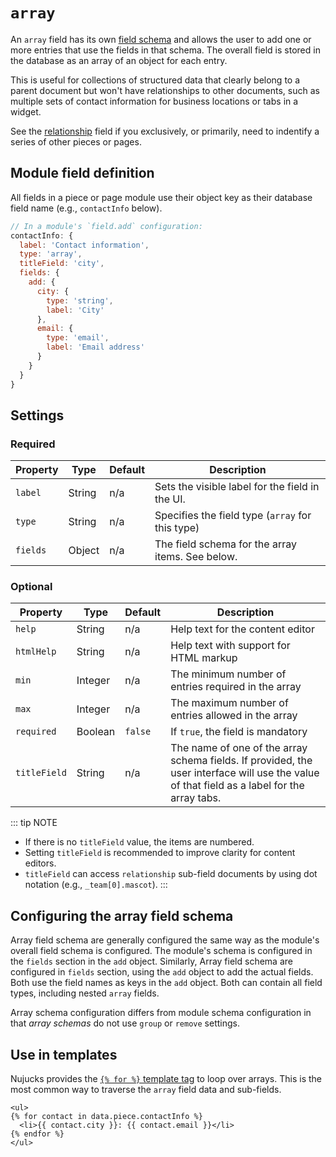 # `array`

An `array` field has its own [field schema](/reference/glossary.md#schema) and allows the user to add one or more entries that use the fields in that schema. The overall field is stored in the database as an array of an object for each entry.

This is useful for collections of structured data that clearly belong to a parent document but won't have relationships to other documents, such as multiple sets of contact information for business locations or tabs in a widget.

See the [relationship](relationship.md) field if you exclusively, or primarily, need to indentify a series of other pieces or pages.

## Module field definition

All fields in a piece or page module use their object key as their database field name (e.g., `contactInfo` below).

```javascript
// In a module's `field.add` configuration:
contactInfo: {
  label: 'Contact information',
  type: 'array',
  titleField: 'city',
  fields: {
    add: {
      city: {
        type: 'string',
        label: 'City'
      },
      email: {
        type: 'email',
        label: 'Email address'
      }
    }
  }
}
```

## Settings

### Required

|  Property | Type | Default | Description |
|-----------|-----------|-----------|-----------|
|`label` | String | n/a | Sets the visible label for the field in the UI. |
|`type` | String | n/a | Specifies the field type (`array` for this type) |
|`fields` | Object | n/a | The field schema for the array items. See below. |

### Optional

|  Property | Type   | Default | Description |
|-----------|-----------|-----------|-----------|
|`help` | String | n/a | Help text for the content editor |
|`htmlHelp` | String | n/a | Help text with support for HTML markup | universal |
|`min` | Integer |  n/a | The minimum number of entries required in the array |
|`max` | Integer |  n/a | The maximum number of entries allowed in the array |
|`required` | Boolean | `false` | If `true`, the field is mandatory |
|`titleField` | String |  n/a | The name of one of the array schema fields. If provided, the user interface will use the value of that field as a label for the array tabs. |

::: tip NOTE
- If there is no `titleField` value, the items are numbered.
- Setting `titleField` is recommended to improve clarity for content editors.
- `titleField` can access `relationship` sub-field documents by using dot notation (e.g., `_team[0].mascot`).
:::

<!-- TODO: The following settings are likely to return, but are not yet implemented. -->
<!-- |contextual | Boolean | `false` | If `true`, it will prevent the field from appearing in the editor modal | -->
<!-- |readOnly | Boolean | `false` | If `true`, prevents the user from editing the field value | -->

## Configuring the array field schema

Array field schema are generally configured the same way as the module's overall field schema is configured. The module's schema is configured in the `fields` section in the `add` object. Similarly, Array field schema are configured in `fields` section, using the `add` object to add the actual fields. Both use the field names as keys in the `add` object. Both can contain all field types, including nested `array` fields.

Array schema configuration differs from module schema configuration in that _array schemas_ do not use `group` or `remove` settings.

## Use in templates

Nujucks provides the [`{% for %}` template tag](https://mozilla.github.io/nunjucks/templating.html#for) to loop over arrays. This is the most common way to traverse the `array` field data and sub-fields.

```django
<ul>
{% for contact in data.piece.contactInfo %}
  <li>{{ contact.city }}: {{ contact.email }}</li>
{% endfor %}
</ul>
```